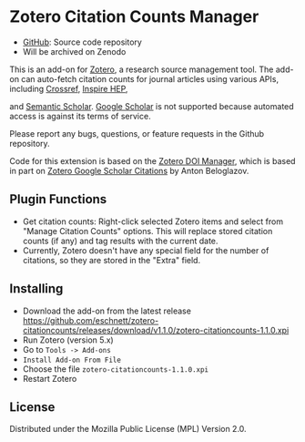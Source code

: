 # Zotero Citation Counts Manager

* [GitHub](https://github.com/eschnett/zotero-citationcounts): Source
  code repository
* Will be archived on Zenodo

This is an add-on for [Zotero](https://www.zotero.org), a research
source management tool. The add-on can auto-fetch citation counts for
journal articles using various APIs, including
[Crossref](https://www.crossref.org), [Inspire
HEP](https://inspirehep.net),
<!-- [NASA/ADS](https://ui.adsabs.harvard.edu), -->
and [Semantic
Scholar](https://www.semanticscholar.org). [Google
Scholar](https://scholar.google.com) is not supported because
automated access is against its terms of service.

Please report any bugs, questions, or feature requests in the Github
repository.

Code for this extension is based on the [Zotero DOI
 Manager](https://github.com/bwiernik/zotero-shortdoi), which is based
 in part on [Zotero Google Scholar
 Citations](https://github.com/beloglazov/zotero-scholar-citations) by
 Anton Beloglazov.

## Plugin Functions

- Get citation counts: Right-click selected Zotero items and select from "Manage Citation Counts" options.
  This will replace stored citation counts (if any) and tag results with the current date.
- Currently, Zotero doesn't have any special field for the number of citations, so they are stored in the "Extra" field.

## Installing

- Download the add-on from the latest release https://github.com/eschnett/zotero-citationcounts/releases/download/v1.1.0/zotero-citationcounts-1.1.0.xpi 
- Run Zotero (version 5.x)
- Go to `Tools -> Add-ons`
- `Install Add-on From File`
- Choose the file `zotero-citationcounts-1.1.0.xpi`
- Restart Zotero

## License

Distributed under the Mozilla Public License (MPL) Version 2.0.
